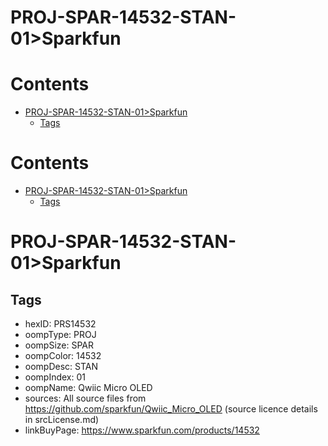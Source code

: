 
PROJ-SPAR-14532-STAN-01>Sparkfun
================================

Contents
========

* [PROJ-SPAR-14532-STAN-01>Sparkfun](#proj-spar-14532-stan-01sparkfun)
	* [Tags](#tags)

Contents
========

* [PROJ-SPAR-14532-STAN-01>Sparkfun](#proj-spar-14532-stan-01sparkfun)
	* [Tags](#tags)

# PROJ-SPAR-14532-STAN-01>Sparkfun

## Tags

- hexID: PRS14532
- oompType: PROJ
- oompSize: SPAR
- oompColor: 14532
- oompDesc: STAN
- oompIndex: 01
- oompName: Qwiic Micro OLED
- sources: All source files from https://github.com/sparkfun/Qwiic_Micro_OLED (source licence details in srcLicense.md)
- linkBuyPage: https://www.sparkfun.com/products/14532
